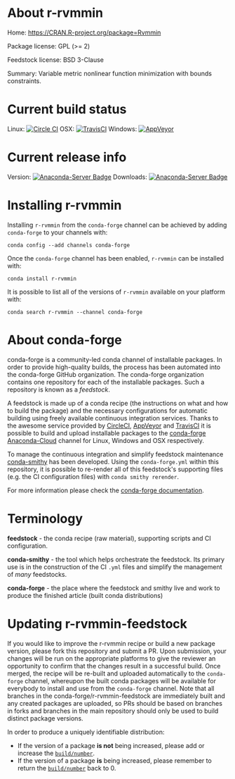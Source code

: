 About r-rvmmin
==============

Home: https://CRAN.R-project.org/package=Rvmmin

Package license: GPL (>= 2)

Feedstock license: BSD 3-Clause

Summary: Variable metric nonlinear function minimization with bounds constraints.



Current build status
====================

Linux: [![Circle CI](https://circleci.com/gh/conda-forge/r-rvmmin-feedstock.svg?style=shield)](https://circleci.com/gh/conda-forge/r-rvmmin-feedstock)
OSX: [![TravisCI](https://travis-ci.org/conda-forge/r-rvmmin-feedstock.svg?branch=master)](https://travis-ci.org/conda-forge/r-rvmmin-feedstock)
Windows: [![AppVeyor](https://ci.appveyor.com/api/projects/status/github/conda-forge/r-rvmmin-feedstock?svg=True)](https://ci.appveyor.com/project/conda-forge/r-rvmmin-feedstock/branch/master)

Current release info
====================
Version: [![Anaconda-Server Badge](https://anaconda.org/conda-forge/r-rvmmin/badges/version.svg)](https://anaconda.org/conda-forge/r-rvmmin)
Downloads: [![Anaconda-Server Badge](https://anaconda.org/conda-forge/r-rvmmin/badges/downloads.svg)](https://anaconda.org/conda-forge/r-rvmmin)

Installing r-rvmmin
===================

Installing `r-rvmmin` from the `conda-forge` channel can be achieved by adding `conda-forge` to your channels with:

```
conda config --add channels conda-forge
```

Once the `conda-forge` channel has been enabled, `r-rvmmin` can be installed with:

```
conda install r-rvmmin
```

It is possible to list all of the versions of `r-rvmmin` available on your platform with:

```
conda search r-rvmmin --channel conda-forge
```


About conda-forge
=================

conda-forge is a community-led conda channel of installable packages.
In order to provide high-quality builds, the process has been automated into the
conda-forge GitHub organization. The conda-forge organization contains one repository
for each of the installable packages. Such a repository is known as a *feedstock*.

A feedstock is made up of a conda recipe (the instructions on what and how to build
the package) and the necessary configurations for automatic building using freely
available continuous integration services. Thanks to the awesome service provided by
[CircleCI](https://circleci.com/), [AppVeyor](http://www.appveyor.com/)
and [TravisCI](https://travis-ci.org/) it is possible to build and upload installable
packages to the [conda-forge](https://anaconda.org/conda-forge)
[Anaconda-Cloud](http://docs.anaconda.org/) channel for Linux, Windows and OSX respectively.

To manage the continuous integration and simplify feedstock maintenance
[conda-smithy](http://github.com/conda-forge/conda-smithy) has been developed.
Using the ``conda-forge.yml`` within this repository, it is possible to re-render all of
this feedstock's supporting files (e.g. the CI configuration files) with ``conda smithy rerender``.

For more information please check the [conda-forge documentation](https://conda-forge.org/docs/).

Terminology
===========

**feedstock** - the conda recipe (raw material), supporting scripts and CI configuration.

**conda-smithy** - the tool which helps orchestrate the feedstock.
                   Its primary use is in the construction of the CI ``.yml`` files
                   and simplify the management of *many* feedstocks.

**conda-forge** - the place where the feedstock and smithy live and work to
                  produce the finished article (built conda distributions)


Updating r-rvmmin-feedstock
===========================

If you would like to improve the r-rvmmin recipe or build a new
package version, please fork this repository and submit a PR. Upon submission,
your changes will be run on the appropriate platforms to give the reviewer an
opportunity to confirm that the changes result in a successful build. Once
merged, the recipe will be re-built and uploaded automatically to the
`conda-forge` channel, whereupon the built conda packages will be available for
everybody to install and use from the `conda-forge` channel.
Note that all branches in the conda-forge/r-rvmmin-feedstock are
immediately built and any created packages are uploaded, so PRs should be based
on branches in forks and branches in the main repository should only be used to
build distinct package versions.

In order to produce a uniquely identifiable distribution:
 * If the version of a package **is not** being increased, please add or increase
   the [``build/number``](http://conda.pydata.org/docs/building/meta-yaml.html#build-number-and-string).
 * If the version of a package **is** being increased, please remember to return
   the [``build/number``](http://conda.pydata.org/docs/building/meta-yaml.html#build-number-and-string)
   back to 0.